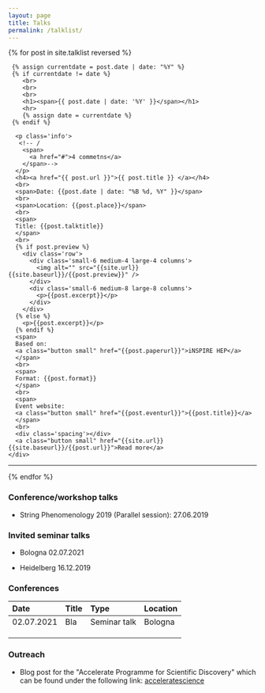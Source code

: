 ```yaml
---
layout: page
title: Talks
permalink: /talklist/
---
```


{%  for post in site.talklist reversed %}
  <div class='big mod modBlogPost no_bg'>
    <div class='content'>
    
     {% assign currentdate = post.date | date: "%Y" %}
     {% if currentdate != date %}
        <br>
        <br>
        <br>
        <h1><span>{{ post.date | date: '%Y' }}</span></h1>
        <hr>
        {% assign date = currentdate %} 
     {% endif %}

      <p class='info'>
       <!-- /
        <span>
          <a href="#">4 commetns</a>
        </span>-->
      </p>
      <h4><a href="{{ post.url }}">{{ post.title }} </a></h4>
      <br>
      <span>Date: {{post.date | date: "%B %d, %Y" }}</span>
      <br>
      <span>Location: {{post.place}}</span>
      <br>
      <span>
      Title: {{post.talktitle}}
      </span>
      <br>
      {% if post.preview %}
        <div class='row'>
          <div class='small-6 medium-4 large-4 columns'>
            <img alt="" src="{{site.url}}{{site.baseurl}}/{{post.preview}}" />
          </div>
          <div class='small-6 medium-8 large-8 columns'>
            <p>{{post.excerpt}}</p>
          </div>
        </div>
      {% else %}
        <p>{{post.excerpt}}</p>
      {% endif %}
      <span>
      Based on:
      <a class="button small" href="{{post.paperurl}}">iNSPIRE HEP</a>
      </span>
      <br>
      <span>
      Format: {{post.format}}
      </span>
      <br>
      <span>
      Event website:
      <a class="button small" href="{{post.eventurl}}">{{post.title}}</a>
      </span>
      <br>
      <div class='spacing'></div>
      <a class="button small" href="{{site.url}}{{site.baseurl}}/{{post.url}}">Read more</a>
    </div>
  </div>
  <hr>
  <div class='two spacing'></div>
{% endfor %}


<div class='four spacing'></div>



### Conference/workshop talks

* String Phenomenology 2019 (Parallel session):  27.06.2019

### Invited seminar talks

* Bologna 02.07.2021

* Heidelberg 16.12.2019

### Conferences

| Date        | Title        | Type |   Location   |
|:-------------|:------------------|:------|:------|
| 02.07.2021       | Bla  | Seminar talk | Bologna |
|  |    |   |    |
|           |     |   |     |
|           |  |   |    |

### Outreach

* Blog post for the "Accelerate Programme for Scientific Discovery" which can be found under the following link: [acceleratescience](https://acceleratescience.github.io//2021/07/08/Andreas-Schachner-ML-for-string-theory) 
